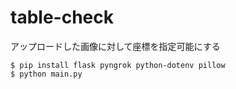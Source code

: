 # table-check

アップロードした画像に対して座標を指定可能にする

```
$ pip install flask pyngrok python-dotenv pillow
$ python main.py
```
